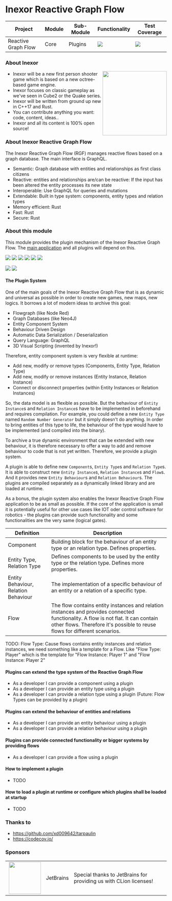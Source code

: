 # Inexor Reactive Graph Flow

| Project             | Module | Sub-Module | Functionality                                                        | Test Coverage                                                                                                                                          |
|---------------------|--------|------------|----------------------------------------------------------------------|--------------------------------------------------------------------------------------------------------------------------------------------------------|
| Reactive Graph Flow | Core   | Plugins    | <img src="https://img.shields.io/badge/state-completed-brightgreen"> | [<img src="https://img.shields.io/codecov/c/github/aschaeffer/inexor-rgf-core-plugins">](https://app.codecov.io/gh/aschaeffer/inexor-rgf-core-plugins) |

### About Inexor

<a href="https://inexor.org/">
<img align="right" width="200" height="200" src="https://raw.githubusercontent.com/aschaeffer/inexor-rgf-core-plugins/main/docs/images/inexor_2.png">
</a>

* Inexor will be a new first person shooter game which is based on a new octree-based game engine.
* Inexor focuses on classic gameplay as we've seen in Cube2 or the Quake series.
* Inexor will be written from ground up new in C++17 and Rust.
* You can contribute anything you want: code, content, ideas..
* Inexor and all its content is 100% open source!

### About Inexor Reactive Graph Flow

The Inexor Reactive Graph Flow (RGF) manages reactive flows based on a graph database. The main interface is GraphQL.

* Semantic: Graph database with entities and relationships as first class citizens
* Reactive: entities and relationships are/can be reactive: If the input has been altered the entity processes its new state
* Interoperable: Use GraphQL for queries and mutations
* Extendable: Built in type system: components, entity types and relation types
* Memory efficient: Rust
* Fast: Rust
* Secure: Rust

### About this module

This module provides the plugin mechanism of the Inexor Reactive Graph Flow. The
[main application](https://github.com/aschaeffer/inexor-rgf-application) and all
plugins will depend on this.

[<img src="https://img.shields.io/badge/Language-Rust-brightgreen">](https://www.rust-lang.org/)
[<img src="https://img.shields.io/badge/Platforms-Linux%20%26%20Windows-brightgreen">]()
[<img src="https://img.shields.io/github/workflow/status/aschaeffer/inexor-rgf-core-plugins/Rust">](https://github.com/aschaeffer/inexor-rgf-core-plugins/actions?query=workflow%3ARust)
[<img src="https://img.shields.io/github/last-commit/aschaeffer/inexor-rgf-core-plugins">]()
[<img src="https://img.shields.io/github/languages/code-size/aschaeffer/inexor-rgf-core-plugins">]()
[<img src="https://img.shields.io/codecov/c/github/aschaeffer/inexor-rgf-core-plugins">](https://app.codecov.io/gh/aschaeffer/inexor-rgf-core-plugins)

[<img src="https://img.shields.io/github/license/aschaeffer/inexor-rgf-core-plugins">](https://github.com/aschaeffer/inexor-rgf-core-plugins/blob/main/LICENSE)
[<img src="https://img.shields.io/discord/698219248954376256?logo=discord">](https://discord.com/invite/acUW8k7)

#### The Plugin System

One of the main goals of the Inexor Reactive Graph Flow that is as dynamic and universal as possible in order to create
new games, new maps, new logics. It borrows a lot of modern ideas to archive this goal:

* Flowgraph (like Node Red)
* Graph Databases (like Neo4J)
* Entity Component System
* Behaviour Driven Design
* Automatic Data Serialization / Deserialization
* Query Language: GraphQL
* 3D Visual Scripting (invented by Inexor!)

Therefore, entity component system is very flexible at runtime:

* Add new, modify or remove types (Components, Entity Type, Relation Type)
* Add new, modify or remove instances (Entity Instance, Relation Instance)
* Connect or disconnect properties (within Entity Instances or Relation Instances)

So, the data model is as flexible as possible. But the behaviour of `Entity Instance`s and `Relation Instance`s have to
be implemented in beforehand and requires compilation. For example, you could define a new `Entity Type` named `Random
Number Generator` but it simply doesn't do anything. In order to bring entities of this type to life, the behaviour of
the type would have to be implemented (and compiled into the binary).

To archive a true dynamic environment that can be extended with new behaviour, it is therefore necessary to offer a way
to add and remove behaviour to code that is not yet written. Therefore, we provide a plugin system.

A plugin is able to define new `Component`s, `Entity Type`s and `Relation Type`s. It is able to construct new `Entity
Instance`s, `Relation Instance`s and `Flow`s. And it provides new `Entity Behaviour`s and `Relation Behaviour`s. The
plugins are compiled separately as a dynamically linked library and are loaded at runtime.

As a bonus, the plugin system also enables the Inexor Reactive Graph Flow application to be as small as possible. If the
core of the application is small it is potentially useful for other use cases like IOT oder control software for
robotics - the plugins can provide such functionality and some functionalities are the very same (logical gates).

| Definition                           | Description                                                                                                                                                                                                     |
|--------------------------------------|-----------------------------------------------------------------------------------------------------------------------------------------------------------------------------------------------------------------|
| Component                            | Building block for the behaviour of an entity type or an relation type. Defines properties.                                                                                                                     |
| Entity Type, Relation Type           | Defines components to be used by the entity type or the relation type. Defines more properties.                                                                                                                 |
| Entity Behaviour, Relation Behaviour | The implementation of a specific behaviour of an entity or a relation of a specific type.                                                                                                                       |
| Flow                                 | The flow contains entity instances and relation instances and provides connected functionality. A flow is not flat. It can contain other flows. Therefore it's possible to reuse flows for different scenarios. |

TODO: Flow Type: Cause flows contains entity instances and relation instances, we need something like a template for a Flow. Like "Flow Type: Player" which is the template for "Flow Instance: Player 1" and "Flow Instance: Player 2"

#### Plugins can extend the type system of the Reactive Graph Flow

* As a developer I can provide a component using a plugin
* As a developer I can provide an entity type using a plugin
* As a developer I can provide a relation type using a plugin
(Future: Flow Types can be provided by a plugin)

#### Plugins can extend the behaviour of entities and relations

* As a developer I can provide an entity behaviour using a plugin
* As a developer I can provide a relation behaviour using a plugin

#### Plugins can provide connected functionality or bigger systems by providing flows

* As a developer I can provide a flow using a plugin

#### How to implement a plugin

* TODO

#### How to load a plugin at runtime or configure which plugins shall be loaded at startup

* TODO

### Thanks to

* https://github.com/xd009642/tarpaulin
* https://codecov.io/

### Sponsors

|                                                                                                                                                                                                                             |           |                                                                    |
|-----------------------------------------------------------------------------------------------------------------------------------------------------------------------------------------------------------------------------|-----------|--------------------------------------------------------------------|
| <a href="https://www.jetbrains.com/?from=github.com/inexorgame"><img align="right" width="100" height="100" src="https://raw.githubusercontent.com/aschaeffer/inexor-rgf-core-plugins/main/docs/images/icon_CLion.svg"></a> | JetBrains | Special thanks to JetBrains for providing us with CLion licenses!  |
